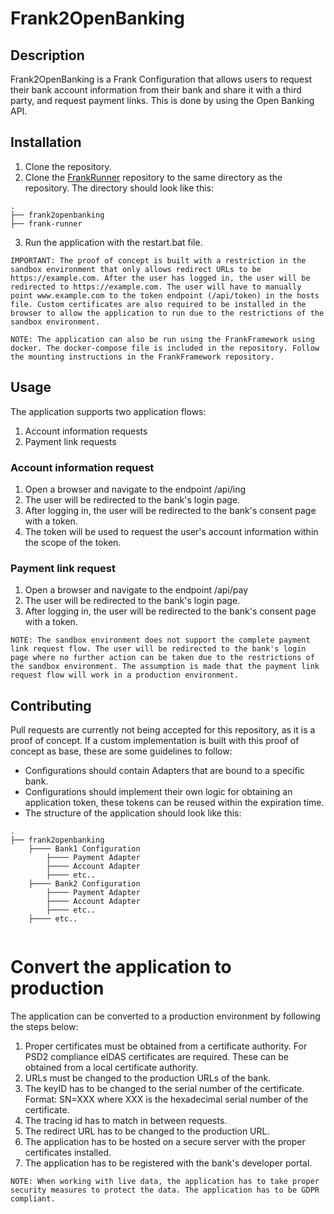 # Frank2OpenBanking

## Description
Frank2OpenBanking is a Frank Configuration that allows users to request their bank account information from their bank and share it with a third party, and request payment links. This is done by using the Open Banking API.

## Installation
1. Clone the repository.
2. Clone the [FrankRunner](https://github.com/ibissource/frank-runner) repository to the same directory as the repository. The directory should look like this:
```
.
├── frank2openbanking
├── frank-runner
```
3. Run the application with the restart.bat file.
```
IMPORTANT: The proof of concept is built with a restriction in the sandbox environment that only allows redirect URLs to be https://example.com. After the user has logged in, the user will be redirected to https://example.com. The user will have to manually point www.example.com to the token endpoint (/api/token) in the hosts file. Custom certificates are also required to be installed in the browser to allow the application to run due to the restrictions of the sandbox environment.
```

```
NOTE: The application can also be run using the FrankFramework using docker. The docker-compose file is included in the repository. Follow the mounting instructions in the FrankFramework repository.
```

## Usage
The application supports two application flows:
1. Account information requests
2. Payment link requests
### Account information request
1. Open a browser and navigate to the endpoint /api/ing
2. The user will be redirected to the bank's login page.
3. After logging in, the user will be redirected to the bank's consent page with a token.
5. The token will be used to request the user's account information within the scope of the token.
### Payment link request
1. Open a browser and navigate to the endpoint /api/pay
2. The user will be redirected to the bank's login page.
3. After logging in, the user will be redirected to the bank's consent page with a token.

```
NOTE: The sandbox environment does not support the complete payment link request flow. The user will be redirected to the bank's login page where no further action can be taken due to the restrictions of the sandbox environment. The assumption is made that the payment link request flow will work in a production environment.
```

## Contributing
Pull requests are currently not being accepted for this repository, as it is a proof of concept.
If a custom implementation is built with this proof of concept as base, these are some guidelines to follow:
* Configurations should contain Adapters that are bound to a specific bank.
* Configurations should implement their own logic for obtaining an application token, these tokens can be reused within the expiration time.
* The structure of the application should look like this:
```
.
├── frank2openbanking
    ├──── Bank1 Configuration
        ├──── Payment Adapter
        ├──── Account Adapter
        ├──── etc..
    ├──── Bank2 Configuration
        ├──── Payment Adapter
        ├──── Account Adapter
        ├──── etc..
    ├──── etc..
    
```



# Convert the application to production
The application can be converted to a production environment by following the steps below:
1. Proper certificates must be obtained from a certificate authority. For PSD2 compliance eIDAS certificates are required. These can be obtained from a local certificate authority.
2. URLs must be changed to the production URLs of the bank.
3. The keyID has to be changed to the serial number of the certificate. Format: SN=XXX where XXX is the hexadecimal serial number of the certificate.
4. The tracing id has to match in between requests.
5. The redirect URL has to be changed to the production URL.
6. The application has to be hosted on a secure server with the proper certificates installed.
7. The application has to be registered with the bank's developer portal.

```
NOTE: When working with live data, the application has to take proper security measures to protect the data. The application has to be GDPR compliant.
```
